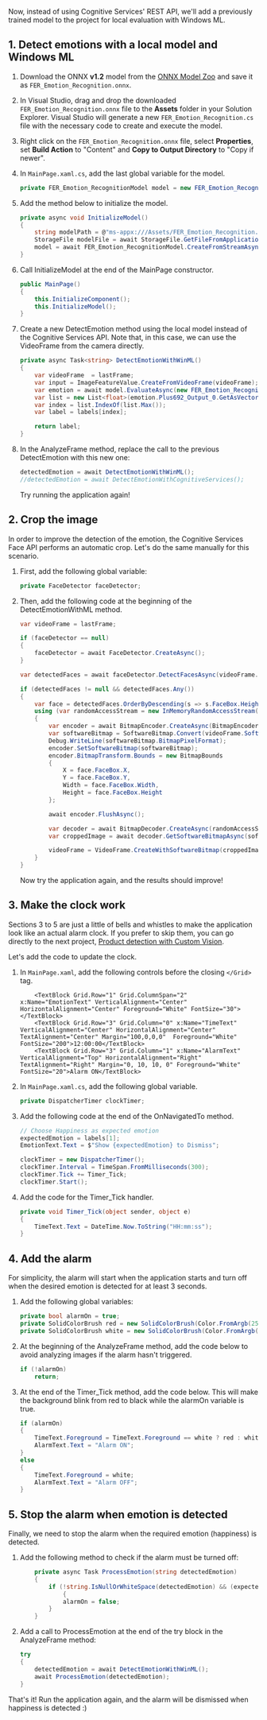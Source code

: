 Now, instead of using Cognitive Services' REST API, we'll add a previously trained model to the project for local evaluation with Windows ML.

## 1. Detect emotions with a local model and Windows ML

1. Download the ONNX **v1.2** model from the <a href="https://github.com/onnx/models/tree/master/emotion_ferplus">ONNX Model Zoo</a> and save it as `FER_Emotion_Recognition.onnx`.

2. In Visual Studio, drag and drop the downloaded `FER_Emotion_Recognition.onnx` file to the **Assets** folder in your Solution Explorer. Visual Studio will generate a new `FER_Emotion_Recognition.cs` file with the necessary code to create and execute the model.

3. Right click on the `FER_Emotion_Recognition.onnx` file, select **Properties**, set **Build Action** to "Content" and **Copy to Output Directory** to "Copy if newer".

4. In `MainPage.xaml.cs`, add the last global variable for the model.

    ```csharp
    private FER_Emotion_RecognitionModel model = new FER_Emotion_RecognitionModel();
    ```

5. Add the method below to initialize the model.

    ```csharp
    private async void InitializeModel()
    {
        string modelPath = @"ms-appx:///Assets/FER_Emotion_Recognition.onnx";
        StorageFile modelFile = await StorageFile.GetFileFromApplicationUriAsync(new Uri(modelPath));
        model = await FER_Emotion_RecognitionModel.CreateFromStreamAsync(modelFile);
    }
    ```

6. Call InitializeModel at the end of the MainPage constructor.

    ```csharp
    public MainPage()
    {
        this.InitializeComponent();
        this.InitializeModel();
    }
    ```

7. Create a new DetectEmotion method using the local model instead of the Cognitive Services API. Note that, in this case, we can use the VideoFrame from the camera directly.

    ```csharp
    private async Task<string> DetectEmotionWithWinML()
    {
        var videoFrame  = lastFrame;
        var input = ImageFeatureValue.CreateFromVideoFrame(videoFrame);
        var emotion = await model.EvaluateAsync(new FER_Emotion_RecognitionInput() { Input3 = input });
        var list = new List<float>(emotion.Plus692_Output_0.GetAsVectorView());
        var index = list.IndexOf(list.Max());
        var label = labels[index];
    
        return label;
    }
    ```

8. In the AnalyzeFrame method, replace the call to the previous DetectEmotion with this new one:
    
    ```csharp
    detectedEmotion = await DetectEmotionWithWinML();
    //detectedEmotion = await DetectEmotionWithCognitiveServices();
    ```

    Try running the application again!

## 2. Crop the image

In order to improve the detection of the emotion, the Cognitive Services Face API performs an automatic crop. Let's do the same manually for this scenario.

1. First, add the following global variable:

    ```csharp
    private FaceDetector faceDetector;
    ```
    
2. Then, add the following code at the beginning of the DetectEmotionWithML method.

    ```csharp
    var videoFrame = lastFrame;
    
    if (faceDetector == null)
    {
        faceDetector = await FaceDetector.CreateAsync();
    }
    
    var detectedFaces = await faceDetector.DetectFacesAsync(videoFrame.SoftwareBitmap);
    
    if (detectedFaces != null && detectedFaces.Any())
    {
        var face = detectedFaces.OrderByDescending(s => s.FaceBox.Height * s.FaceBox.Width).First();
        using (var randomAccessStream = new InMemoryRandomAccessStream())
        {
            var encoder = await BitmapEncoder.CreateAsync(BitmapEncoder.BmpEncoderId, randomAccessStream);
            var softwareBitmap = SoftwareBitmap.Convert(videoFrame.SoftwareBitmap, BitmapPixelFormat.Rgba16);
            Debug.WriteLine(softwareBitmap.BitmapPixelFormat);
            encoder.SetSoftwareBitmap(softwareBitmap);
            encoder.BitmapTransform.Bounds = new BitmapBounds
            {
                X = face.FaceBox.X,
                Y = face.FaceBox.Y,
                Width = face.FaceBox.Width,
                Height = face.FaceBox.Height
            };

            await encoder.FlushAsync();

            var decoder = await BitmapDecoder.CreateAsync(randomAccessStream);
            var croppedImage = await decoder.GetSoftwareBitmapAsync(softwareBitmap.BitmapPixelFormat, softwareBitmap.BitmapAlphaMode);

            videoFrame = VideoFrame.CreateWithSoftwareBitmap(croppedImage);
        }
    }    
    ```
    
    Now try the application again, and the results should improve!
    
## 3. Make the clock work

Sections 3 to 5 are just a little of bells and whistles to make the application look like an actual alarm clock. If you prefer to skip them, you can go directly to the next project, [Product detection with Custom Vision](#product-detection-with-custom-vision).

Let's add the code to update the clock.

1. In `MainPage.xaml`, add the following controls before the closing `</Grid>` tag.

    ```xaml
        <TextBlock Grid.Row="1" Grid.ColumnSpan="2" x:Name="EmotionText" VerticalAlignment="Center" HorizontalAlignment="Center" Foreground="White" FontSize="30"></TextBlock>
        <TextBlock Grid.Row="3" Grid.Column="0" x:Name="TimeText" VerticalAlignment="Center" HorizontalAlignment="Center" TextAlignment="Center" Margin="100,0,0,0"  Foreground="White" FontSize="200">12:00:00</TextBlock>
        <TextBlock Grid.Row="3" Grid.Column="1" x:Name="AlarmText" VerticalAlignment="Top" HorizontalAlignment="Right" TextAlignment="Right" Margin="0, 10, 10, 0" Foreground="White" FontSize="20">Alarm ON</TextBlock>
    ```

2. In `MainPage.xaml.cs`, add the following global variable.
    
    ```csharp
    private DispatcherTimer clockTimer;
    ```

3. Add the following code at the end of the OnNavigatedTo method.

    ```csharp
    // Choose Happiness as expected emotion
    expectedEmotion = labels[1];
    EmotionText.Text = $"Show {expectedEmotion} to Dismiss";
    
    clockTimer = new DispatcherTimer();
    clockTimer.Interval = TimeSpan.FromMilliseconds(300);
    clockTimer.Tick += Timer_Tick;
    clockTimer.Start();
    ```

4. Add the code for the Timer_Tick handler.

    ```csharp
    private void Timer_Tick(object sender, object e)
    {
        TimeText.Text = DateTime.Now.ToString("HH:mm:ss");
    }
    ```

## 4. Add the alarm

For simplicity, the alarm will start when the application starts and turn off when the desired emotion is detected for at least 3 seconds.

1. Add the following global variables:

    ```csharp
    private bool alarmOn = true;
    private SolidColorBrush red = new SolidColorBrush(Color.FromArgb(255, 255, 0, 0));
    private SolidColorBrush white = new SolidColorBrush(Color.FromArgb(255, 255, 255, 255));
    ```

2. At the beginning of the AnalyzeFrame method, add the code below to avoid analyzing images if the alarm hasn't triggered.

    ```csharp
    if (!alarmOn)
        return;
    ```

3. At the end of the Timer_Tick method, add the code below. This will make the background blink from red to black while the alarmOn variable is true.

    ```csharp
    if (alarmOn)
    {
        TimeText.Foreground = TimeText.Foreground == white ? red : white;
        AlarmText.Text = "Alarm ON";
    }
    else
    {
        TimeText.Foreground = white;
        AlarmText.Text = "Alarm OFF";
    }
    ```

## 5. Stop the alarm when emotion is detected

Finally, we need to stop the alarm when the required emotion (happiness) is detected.

1. Add the following method to check if the alarm must be turned off:

    ```csharp
        private async Task ProcessEmotion(string detectedEmotion)
        {
            if (!string.IsNullOrWhiteSpace(detectedEmotion) && (expectedEmotion.Equals(detectedEmotion, StringComparison.CurrentCultureIgnoreCase)))
                {
                alarmOn = false;
            }
        }
    ```

2. Add a call to ProcessEmotion at the end of the try block in the AnalyzeFrame method:

    ```csharp
    try
    {
        detectedEmotion = await DetectEmotionWithWinML();
        await ProcessEmotion(detectedEmotion);
    }
    ```

That's it! Run the application again, and the alarm will be dismissed when happiness is detected :)
